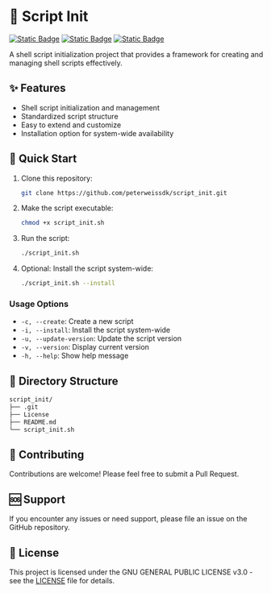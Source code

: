 # 💾 Script Init

[![Static Badge](https://img.shields.io/badge/Linux-white?style=flat&logo=linux&logoColor=white&logoSize=auto&labelColor=black)](https://www.linux.org/)
[![Static Badge](https://img.shields.io/badge/Bash-Script-white?style=flat&logo=gnubash&logoColor=white&logoSize=auto&labelColor=black)](https://www.gnu.org/software/bash/)
[![Static Badge](https://img.shields.io/badge/GPL-V3-white?style=flat&logo=gnu&logoColor=white&logoSize=auto&labelColor=black)](https://www.gnu.org/licenses/gpl-3.0.en.html/)

A shell script initialization project that provides a framework for creating and managing shell scripts effectively.

## ✨ Features
- Shell script initialization and management
- Standardized script structure
- Easy to extend and customize
- Installation option for system-wide availability

## 🚀 Quick Start
1. Clone this repository:
   ```bash
   git clone https://github.com/peterweissdk/script_init.git
   ```

2. Make the script executable:
   ```bash
   chmod +x script_init.sh
   ```

3. Run the script:
   ```bash
   ./script_init.sh
   ```

4. Optional: Install the script system-wide:
   ```bash
   ./script_init.sh --install
   ```
### Usage Options
- `-c, --create`: Create a new script
- `-i, --install`: Install the script system-wide
- `-u, --update-version`: Update the script version
- `-v, --version`: Display current version
- `-h, --help`: Show help message

## 📝 Directory Structure
```bash
script_init/
├── .git
├── License
├── README.md
└── script_init.sh
```

## 🤝 Contributing

Contributions are welcome! Please feel free to submit a Pull Request.

## 🆘 Support

If you encounter any issues or need support, please file an issue on the GitHub repository.

## 📄 License

This project is licensed under the GNU GENERAL PUBLIC LICENSE v3.0 - see the [LICENSE](LICENSE) file for details.

